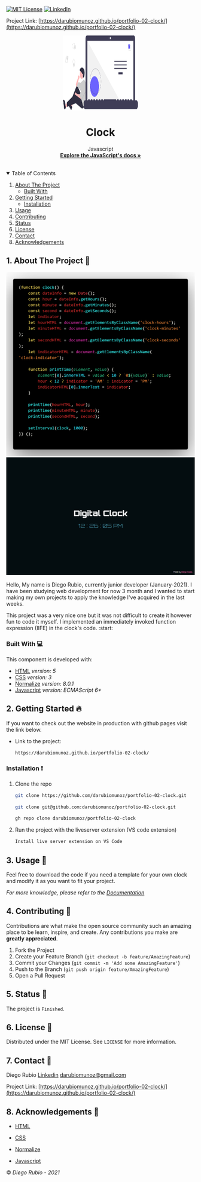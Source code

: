 <!-- PROJECT SHIELDS -->
<!--
*** I'm using markdown "reference style" links for readability.
*** Reference links are enclosed in brackets [ ] instead of parentheses ( ).
*** See the bottom of this document for the declaration of the reference variables
*** for contributors-url, forks-url, etc. This is an optional, concise syntax you may use.
*** https://www.markdownguide.org/basic-syntax/#reference-style-links
-->

[![MIT License][license-shield]][license-url]
[![LinkedIn][linkedin-shield]][linkedin-url]

<!-- PROJECT LOGO -->
Project Link: [https://darubiomunoz.github.io/portfolio-02-clock/](https://darubiomunoz.github.io/portfolio-02-clock/)
<br />
<p align="center">
  <a href="https://github.com/darubiomunoz/portfolio-06-profilecardcomponent">
    <img src="./src/assets/images/readme-logo.svg" alt="Logo" width="200" height="200">
  </a>
  <h1 align="center">Clock</h1>
  <p align="center">
    Javascript
    <br />
    <a href="https://developer.mozilla.org/en-US/docs/Web/javascript"><strong>Explore the JavaScript's docs »</strong></a>
    <br />
    <br />
  </p>
</p>

<!-- TABLE OF CONTENTS -->
<details open="open">
  <summary>Table of Contents</summary>
  <ol>
    <li>
      <a href="#about-the-project">About The Project</a>
      <ul>
        <li><a href="#built-with">Built With</a></li>
      </ul>
    </li>
    <li>
      <a href="#getting-started">Getting Started</a>
      <ul>
        <li><a href="#installation">Installation</a></li>
      </ul>
    </li>
    <li><a href="#usage">Usage</a></li>
    <li><a href="#contributing">Contributing</a></li>
    <li><a href="#">Status</a></li>
    <li><a href="#license">License</a></li>
    <li><a href="#contact">Contact</a></li>
    <li><a href="#acknowledgements">Acknowledgements</a></li>
  </ol>
</details>

<!-- ABOUT THE PROJECT -->
## 1. About The Project :round_pushpin:

![Product Code Screen Shot][code-screenshot]
![Product Screen Shot][product-screenshot-frontend]

Hello, My name is Diego Rubio, currently junior developer (January-2021). I have been studying web development for now 3 month and I wanted to start making my own projects to apply the knowledge I've acquired in the last weeks.

This project was a very nice one but it was not difficult to create it however fun to code it myself.
I implemented an immediately invoked function expression (IIFE) in the clock's code. :start:

### Built With :computer:

This component is developed with:

* [HTML](https://developer.mozilla.org/en-US/docs/Web/Guide/HTML/HTML5) _version: 5_
* [CSS](https://developer.mozilla.org/en-US/docs/Web/CSS/Reference) _version: 3_
* [Normalize](https://necolas.github.io/normalize.css/) _version: 8.0.1_
* [Javascript](https://developer.mozilla.org/en-US/docs/Web/javascript) _version: ECMAScript 6+_

<!-- GETTING STARTED -->
## 2. Getting Started :fire:

If you want to check out the website in production with github pages visit the link below.

* Link to the project:
  ```sh
  https://darubiomunoz.github.io/portfolio-02-clock/
  ```

### Installation  :exclamation:

1. Clone the repo
   ```sh
   git clone https://github.com/darubiomunoz/portfolio-02-clock.git
   ```
   ```sh
   git clone git@github.com:darubiomunoz/portfolio-02-clock.git
   ```
   ```sh
   gh repo clone darubiomunoz/portfolio-02-clock
   ```


2. Run the project with the liveserver extension (VS code extension)
    ```sh
    Install live server extension on VS Code
    ```
<!-- USAGE EXAMPLES -->
## 3. Usage :star2:

Feel free to download the code if you need a template for your own clock and modify it as you want to fit your project.

_For more knowledge, please refer to the [Documentation](https://developer.mozilla.org/en-US/docs/Web/javascript)_

<!-- CONTRIBUTING -->
## 4. Contributing :tada:

Contributions are what make the open source community such an amazing place to be learn, inspire, and create. Any contributions you make are **greatly appreciated**.

1. Fork the Project
2. Create your Feature Branch (`git checkout -b feature/AmazingFeature`)
3. Commit your Changes (`git commit -m 'Add some AmazingFeature'`)
4. Push to the Branch (`git push origin feature/AmazingFeature`)
5. Open a Pull Request

<!-- Status -->
## 5. Status :memo:

The project is `Finished`.

<!-- LICENSE -->
## 6. License :memo:

Distributed under the MIT License. See `LICENSE` for more information.

<!-- CONTACT -->
## 7. Contact :e-mail:

Diego Rubio
[Linkedin](https://www.linkedin.com/in/darmdev/)
darubiomunoz@gmail.com

Project Link: [https://darubiomunoz.github.io/portfolio-02-clock/](https://darubiomunoz.github.io/portfolio-02-clock/)

<!-- ACKNOWLEDGEMENTS -->
## 8. Acknowledgements :clap:


* [HTML](https://developer.mozilla.org/en-US/docs/Web/Guide/HTML/HTML5)
* [CSS](https://developer.mozilla.org/en-US/docs/Web/CSS/Reference)

* [Normalize](https://necolas.github.io/normalize.css/)
* [Javascript](https://developer.mozilla.org/en-US/docs/Web/javascript)

:copyright: _Diego Rubio - 2021_

<!-- MARKDOWN LINKS & IMAGES -->
<!-- https://www.markdownguide.org/basic-syntax/#reference-style-links -->

[license-shield]: https://img.shields.io/github/license/othneildrew/Best-README-Template.svg?style=for-the-badge
[license-url]: https://github.com/darubiomunoz/portfolio-06-profilecardcomponent/blob/master/LICENSE
[linkedin-shield]: https://img.shields.io/badge/-LinkedIn-black.svg?style=for-the-badge&logo=linkedin&colorB=555
[linkedin-url]: https://www.linkedin.com/in/darmdev/
[code-screenshot]: ./src/assets/images/code.png/
[product-screenshot-frontend]: ./src/assets/images/screenshot.jpg